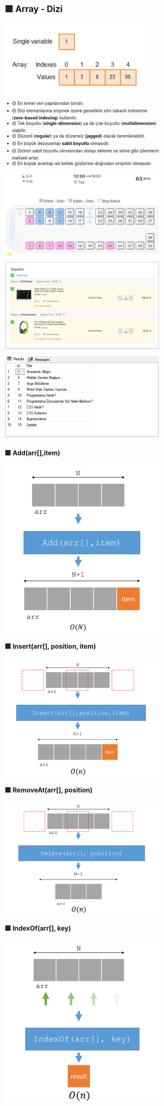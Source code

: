 # 🟥 Array - Dizi

![Array](1.png)

- 🟡 En temel veri yapılarından biridir.
- 🟡 Dizi elemanlarına erişmek üzere genellikle sıfır-tabanlı indisleme (**zero-based indexing**) kullanılır.
- 🟡 Tek boyutlu (**single-dimension**) ya da çok-boyutlu (**multidimension**) olabilir.
- 🟡 Düzenli (**regular**) ya da düzensiz (**jagged**) olarak tanımlanabilir.
- 🟡 En büyük dezavantajı **sabit boyutlu** olmasıdır.
- 🟡 Dizinin sabit boyutlu olmasından dolayı ekleme ve silme gibi işlemlerin maliyeti artar.
- 🟡 En büyük avantajı ise bellek gözlerine doğrudan erişimin olmasıdır.

![Array](2.png)

![Array](3.png)

![Array](4.png)

## 🟦 Add(arr[],item)

![Array Add](5.png)

## 🟦 Insert(arr[], position, item)

![Array Insert](6.png)

## 🟦 RemoveAt(arr[], position)

![Array RemoveAt](7.png)

## 🟦 IndexOf(arr[], key)

![Array IndexOf](8.png)